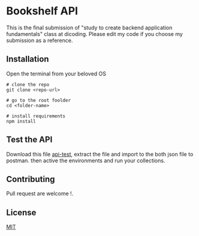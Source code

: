 # Bookshelf API
This is the final submission of "study to create backend application fundamentals" class at dicoding. Please edit my code if you choose my submission as a reference.

## Installation
Open the terminal from your beloved OS

```
# clone the repo
git clone <repo-url>

# go to the root foolder
cd <folder-name>

# install requirements
npm install
```

## Test the API
Download this file [api-test](https://github.com/dicodingacademy/a261-backend-pemula-labs/raw/099-shared-files/BookshelfAPITestCollectionAndEnvironment.zip), extract the file and import to the both json file to postman. then active the environments and run your collections.

## Contributing
Pull request are welcome !.

## License
[MIT](https://choosealicense.com/licenses/mit/)
